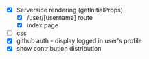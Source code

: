 - [x] Serverside rendering (getInitialProps)
  - [x] /user/[username] route
  - [x] index page
- [ ] css
- [x] github auth - display logged in user's profile
- [x] show contribution distribution

<!-- {
  viewer {
    login
    contributionsCollection {
      pullRequestContributions {
        totalCount
      }
      issueContributions{
        totalCount
      }
      totalCommitContributions
      totalPullRequestReviewContributions
    }
  }
} -->

